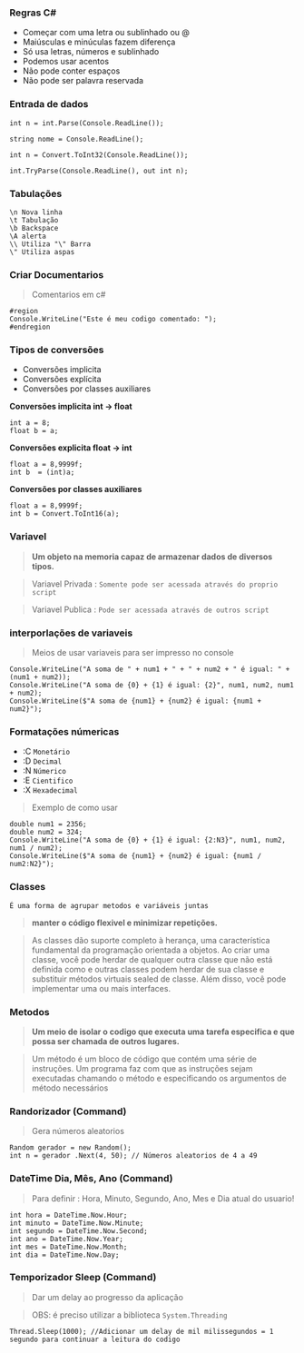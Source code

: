 ### Regras C#
* Começar com uma letra ou sublinhado ou @
* Maiúsculas e minúculas fazem diferença
* Só usa letras, números e sublinhado
* Podemos usar acentos
* Não pode conter espaços 
* Não pode ser palavra reservada

### Entrada de dados
> 
```
int n = int.Parse(Console.ReadLine());

string nome = Console.ReadLine();

int n = Convert.ToInt32(Console.ReadLine());

int.TryParse(Console.ReadLine(), out int n);

```
### Tabulações
```
\n Nova linha
\t Tabulação
\b Backspace
\A alerta
\\ Utiliza "\" Barra
\" Utiliza aspas
```

### Criar Documentarios 
>Comentarios em c#
```
#region
Console.WriteLine("Este é meu codigo comentado: ");
#endregion
```

### Tipos de conversões
* Conversões implicita 
* Conversões explícita
* Conversões por classes auxiliares

**Conversões implicita int -> float**
```
int a = 8;
float b = a;
```
**Conversões explicita float -> int**
```
float a = 8,9999f;
int b  = (int)a;
```
**Conversões por classes auxiliares**
```
float a = 8,9999f;
int b = Convert.ToInt16(a);
```

### Variavel 
>**Um objeto na memoria capaz de armazenar dados de diversos tipos.**

>Variavel Privada : ``` Somente pode ser acessada através do proprio script ```

>Variavel Publica : ``` Pode ser acessada através de outros script ```

### interporlações de variaveis 
>Meios de usar variaveis para ser impresso no console
```
Console.WriteLine("A soma de " + num1 + " + " + num2 + " é igual: " + (num1 + num2));
Console.WriteLine("A soma de {0} + {1} é igual: {2}", num1, num2, num1 + num2);
Console.WriteLine($"A soma de {num1} + {num2} é igual: {num1 + num2}");
```

### Formatações númericas
* :C ```Monetário```
* :D ```Decimal```
* :N ```Númerico```
* :E ```Cientifico```
* :X ```Hexadecimal```
>Exemplo de como usar
```
double num1 = 2356;
double num2 = 324;
Console.WriteLine("A soma de {0} + {1} é igual: {2:N3}", num1, num2, num1 / num2);
Console.WriteLine($"A soma de {num1} + {num2} é igual: {num1 / num2:N2}");
```

### Classes 
``` É uma forma de agrupar metodos e variáveis juntas ```
> **manter o código flexivel e minimizar repetições.**

> As classes dão suporte completo à herança, uma característica fundamental da programação orientada a objetos.
> Ao criar uma classe, você pode herdar de qualquer outra classe que não está definida como e outras classes podem herdar de sua classe
> e substituir métodos virtuais sealed de classe. Além disso, você pode implementar uma ou mais interfaces.

### Metodos 
> **Um meio de isolar o codigo que executa uma tarefa especifica e que possa ser chamada de outros lugares.**

>Um método é um bloco de código que contém uma série de instruções. 
>Um programa faz com que as instruções sejam executadas chamando o método e especificando os argumentos de método necessários

### Randorizador (Command)
>Gera números aleatorios
```
Random gerador = new Random();
int n = gerador .Next(4, 50); // Números aleatorios de 4 a 49 
```
### DateTime Dia, Mês, Ano (Command)
>Para definir : Hora, Minuto, Segundo, Ano, Mes e Dia atual do usuario!
```
int hora = DateTime.Now.Hour;
int minuto = DateTime.Now.Minute;
int segundo = DateTime.Now.Second;
int ano = DateTime.Now.Year;
int mes = DateTime.Now.Month;
int dia = DateTime.Now.Day;
```
### Temporizador Sleep (Command)
>Dar um delay ao progresso da aplicação

>OBS: é preciso utilizar  a biblioteca ```System.Threading```
```
Thread.Sleep(1000); //Adicionar um delay de mil milissegundos = 1 segundo para continuar a leitura do codigo
```

